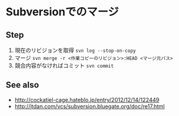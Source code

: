 # Subversionでのマージ


## Step

1. 現在のリビジョンを取得 `svn log --stop-on-copy`
2. マージ `svn merge -r <作業コピーのリビジョン>:HEAD <マージ元パス>`
3. 競合内容がなければコミット `svn commit`

## See also
- http://cockatiel-cage.hateblo.jp/entry/2012/12/14/122449
- http://jtdan.com/vcs/subversion.bluegate.org/doc/re17.html
